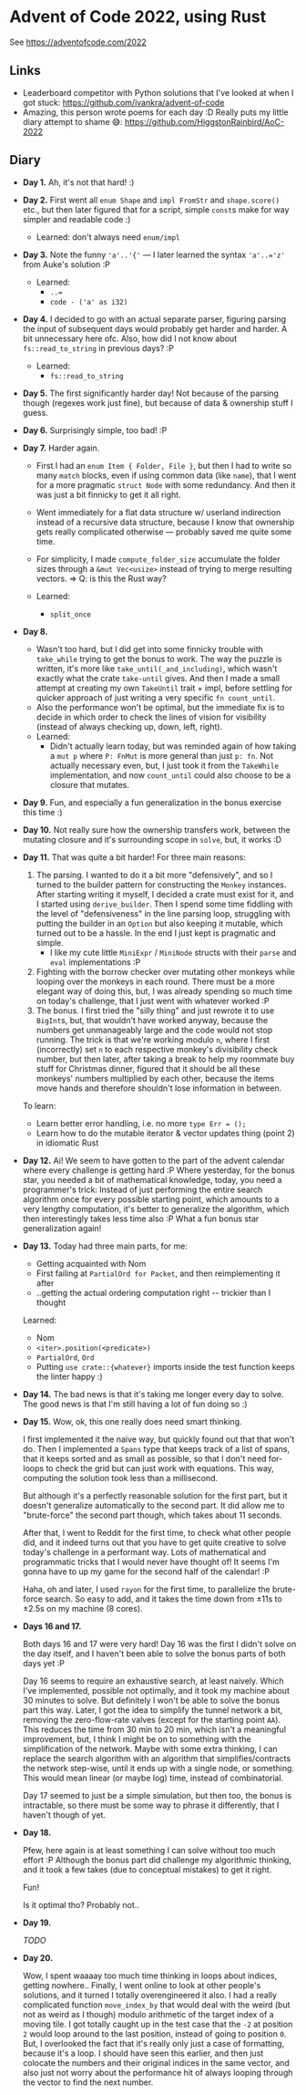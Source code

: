 # Advent of Code 2022, using Rust

See https://adventofcode.com/2022

## Links

- Leaderboard competitor with Python solutions that I've looked at when I got stuck: https://github.com/ivankra/advent-of-code
- Amazing, this person wrote poems for each day :D Really puts my little diary attempt to shame 😅: https://github.com/HiggstonRainbird/AoC-2022

## Diary

- **Day 1.** Ah, it's not that hard! :)

- **Day 2.** First went all `enum Shape` and `impl FromStr` and `shape.score()` etc., but then later figured that for a script, simple `const`s make for way simpler and readable code :)

  - Learned: don't always need `enum/impl`

- **Day 3.** Note the funny `'a'..'{'` — I later learned the syntax `'a'..='z'` from Auke's solution :P

  - Learned:
    - `..=`
    - `code - ('a' as i32)`

- **Day 4.** I decided to go with an actual separate parser, figuring parsing the input of subsequent days would probably get harder and harder. A bit unnecessary here ofc. Also, how did I not know about `fs::read_to_string` in previous days? :P

  - Learned:
    - `fs::read_to_string`

- **Day 5.** The first significantly harder day! Not because of the parsing though (regexes work just fine), but because of data & ownership stuff I guess.

- **Day 6.** Surprisingly simple, too bad! :P

- **Day 7.** Harder again.

  - First I had an `enum Item { Folder, File }`, but then I had to write so many `match` blocks, even if using common data (like `name`), that I went for a more pragmatic `struct Node` with some redundancy. And then it was just a bit finnicky to get it all right.
  - Went immediately for a flat data structure w/ userland indirection instead of a recursive data structure, because I know that ownership gets really complicated otherwise — probably saved me quite some time.
  - For simplicity, I made `compute_folder_size` accumulate the folder sizes through a `&mut Vec<usize>` instead of trying to merge resulting vectors. => Q: is this the Rust way?

  - Learned:
    - `split_once`

- **Day 8.**

  - Wasn't too hard, but I did get into some finnicky trouble with `take_while` trying to get the bonus to work. The way the puzzle is written, it's more like `take_until(_and_including)`, which wasn't exactly what the crate `take-until` gives. And then I made a small attempt at creating my own `TakeUntil` trait + impl, before settling for quicker approach of just writing a very specific `fn count_until`.
  - Also the performance won't be optimal, but the immediate fix is to decide in which order to check the lines of vision for visibility (instead of always checking up, down, left, right).
  - Learned:
    - Didn't actually learn today, but was reminded again of how taking a `mut p` where `P: FnMut` is more general than just `p: fn`. Not actually necessary even, but, I just took it from the `TakeWhile` implementation, and now `count_until` could also choose to be a closure that mutates.

- **Day 9.** Fun, and especially a fun generalization in the bonus exercise this time :)

- **Day 10.** Not really sure how the ownership transfers work, between the mutating closure and it's surrounding scope in `solve`, but, it works :D

- **Day 11.** That was quite a bit harder! For three main reasons:

  1. The parsing. I wanted to do it a bit more "defensively", and so I turned to the builder pattern for constructing the `Monkey` instances. After starting writing it myself, I decided a crate must exist for it, and I started using `derive_builder`. Then I spend some time fiddling with the level of "defensiveness" in the line parsing loop, struggling with putting the builder in an `Option` but also keeping it mutable, which turned out to be a hassle. In the end I just kept is pragmatic and simple.
     - I like my cute little `MiniExpr` / `MiniNode` structs with their `parse` and `eval` implementations :P
  2. Fighting with the borrow checker over mutating other monkeys while looping over the monkeys in each round. There must be a more elegant way of doing this, but, I was already spending so much time on today's challenge, that I just went with whatever worked :P
  3. The bonus. I first tried the "silly thing" and just rewrote it to use `BigInt`s, but, that wouldn't have worked anyway, because the numbers get unmanageably large and the code would not stop running. The trick is that we're working modulo `n`, where I first (incorrectly) set `n` to each respective monkey's divisibility check number, but then later, after taking a break to help my roommate buy stuff for Christmas dinner, figured that it should be all these monkeys' numbers multiplied by each other, because the items move hands and therefore shouldn't lose information in between.

  To learn:

  - Learn better error handling, i.e. no more `type Err = ();`
  - Learn how to do the mutable iterator & vector updates thing (point 2) in idiomatic Rust

- **Day 12.** Ai! We seem to have gotten to the part of the advent calendar where every challenge is getting hard :P Where yesterday, for the bonus star, you needed a bit of mathematical knowledge, today, you need a programmer's trick: Instead of just performing the entire search algorithm once for every possible starting point, which amounts to a very lengthy computation, it's better to generalize the algorithm, which then interestingly takes less time also :P What a fun bonus star generalization again!

- **Day 13.** Today had three main parts, for me:

  - Getting acquainted with Nom
  - First failing at `PartialOrd for Packet`, and then reimplementing it after
  - ..getting the actual ordering computation right -- trickier than I thought

  Learned:

  - Nom
  - `<iter>.position(<predicate>)`
  - `PartialOrd`, `Ord`
  - Putting `use crate::{whatever}` imports inside the test function keeps the linter happy :)

- **Day 14.** The bad news is that it's taking me longer every day to solve. The good news is that I'm still having a lot of fun doing so :)

- **Day 15.** Wow, ok, this one really does need smart thinking.

  I first implemented it the naive way, but quickly found out that that won't do. Then I implemented a `Spans` type that keeps track of a list of spans, that it keeps sorted and as small as possible, so that I don't need for-loops to check the grid but can just work with equations. This way, computing the solution took less than a millisecond.

  But although it's a perfectly reasonable solution for the first part, but it doesn't generalize automatically to the second part. It did allow me to "brute-force" the second part though, which takes about 11 seconds.

  After that, I went to Reddit for the first time, to check what other people did, and it indeed turns out that you have to get quite creative to solve today's challenge in a performant way. Lots of mathematical and programmatic tricks that I would never have thought of! It seems I'm gonna have to up my game for the second half of the calendar! :P

  Haha, oh and later, I used `rayon` for the first time, to parallelize the brute-force search. So easy to add, and it takes the time down from ±11s to ±2.5s on my machine (8 cores).

- **Days 16 and 17.**

  Both days 16 and 17 were very hard! Day 16 was the first I didn't solve on the day itself, and I haven't been able to solve the bonus parts of both days yet :P

  Day 16 seems to require an exhaustive search, at least naively. Which I've implemented, possible not optimally, and it took my machine about 30 minutes to solve. But definitely I won't be able to solve the bonus part this way. Later, I got the idea to simplify the tunnel network a bit, removing the zero-flow-rate valves (except for the starting point `AA`). This reduces the time from 30 min to 20 min, which isn't a meaningful improvement, but, I think I might be on to something with the simplification of the network. Maybe with some extra thinking, I can replace the search algorithm with an algorithm that simplifies/contracts the network step-wise, until it ends up with a single node, or something. This would mean linear (or maybe log) time, instead of combinatorial.

  Day 17 seemed to just be a simple simulation, but then too, the bonus is intractable, so there must be some way to phrase it differently, that I haven't though of yet.

- **Day 18.**

  Pfew, here again is at least something I can solve without too much effort :P Although the bonus part did challenge my algorithmic thinking, and it took a few takes (due to conceptual mistakes) to get it right.

  Fun!

  Is it optimal tho? Probably not..

- **Day 19.**

  _TODO_

- **Day 20.**

  Wow, I spent waaaay too much time thinking in loops about indices, getting nowhere.. Finally, I went online to look at other people's solutions, and it turned I totally overengineered it also. I had a really complicated function `move_index_by` that would deal with the weird (but not as weird as I though) modulo arithmetic of the target index of a moving tile. I got totally caught up in the test case that the `-2` at position `2` would loop around to the last position, instead of going to position `0`. But, I overlooked the fact that it's really only just a case of formatting, because it's a loop. I should have seen this earlier, and then just colocate the numbers and their original indices in the same vector, and also just not worry about the performance hit of always looping through the vector to find the next number.
